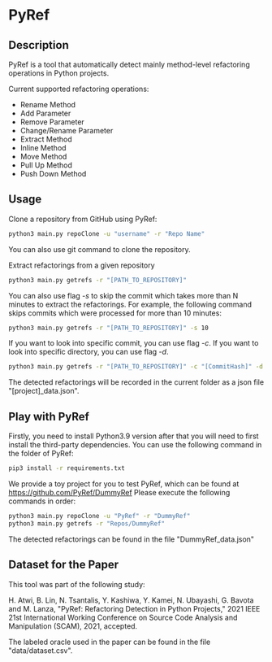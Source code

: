 # PyRef


## Description
PyRef is a tool that automatically detect mainly method-level refactoring operations in Python projects.

Current supported refactoring operations:
* Rename Method
* Add Parameter
* Remove Parameter
* Change/Rename Parameter
* Extract Method
* Inline Method
* Move Method
* Pull Up Method
* Push Down Method

## Usage

Clone a repository from GitHub using PyRef:

```sh
python3 main.py repoClone -u "username" -r "Repo Name"
```

You can also use git command to clone the repository.

Extract refactorings from a given repository

```sh
python3 main.py getrefs -r "[PATH_TO_REPOSITORY]"
```

You can also use flag *-s* to skip the commit which takes more than N minutes to extract the refactorings. For example, the following command skips commits which were processed for more than 10 minutes:

```sh
python3 main.py getrefs -r "[PATH_TO_REPOSITORY]" -s 10 
```

If you want to look into specific commit, you can use flag *-c*.
If you want to look into specific directory, you can use flag *-d*.

```sh
python3 main.py getrefs -r "[PATH_TO_REPOSITORY]" -c "[CommitHash]" -d "[Directory]"
```

The detected refactorings will be recorded in the current folder as a json file "[project]_data.json".

## Play with PyRef
Firstly, you need to install Python3.9 version after that you  will need to first install the third-party dependencies. You can use the following command in the folder of PyRef:

```sh
pip3 install -r requirements.txt
```

We provide a toy project for you to test PyRef, which can be found at https://github.com/PyRef/DummyRef
Please execute the following commands in order:

```sh
python3 main.py repoClone -u "PyRef" -r "DummyRef"
python3 main.py getrefs -r "Repos/DummyRef"
```

The detected refactorings can be found in the file "DummyRef_data.json"

## Dataset for the Paper

This tool was part of the following study:

H. Atwi, B. Lin, N. Tsantalis, Y. Kashiwa, Y. Kamei, N. Ubayashi, G. Bavota and M. Lanza, "PyRef: Refactoring Detection in Python Projects," 2021 IEEE 21st International Working Conference on Source Code Analysis and Manipulation (SCAM), 2021, accepted.

The labeled oracle used in the paper can be found in the file "data/dataset.csv".
